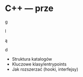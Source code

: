 # C++ — prze

g

l

ą

d

- Struktura katalogów
- Kluczowe klasy/entrypoints
- Jak rozszerzać (hooki, interfejsy)
